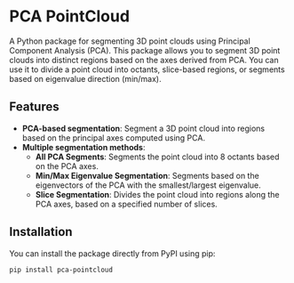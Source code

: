 # PCA PointCloud

A Python package for segmenting 3D point clouds using Principal Component Analysis (PCA). This package allows you to segment 3D point clouds into distinct regions based on the axes derived from PCA. You can use it to divide a point cloud into octants, slice-based regions, or segments based on eigenvalue direction (min/max).

## Features

- **PCA-based segmentation**: Segment a 3D point cloud into regions based on the principal axes computed using PCA.
- **Multiple segmentation methods**: 
  - **All PCA Segments**: Segments the point cloud into 8 octants based on the PCA axes.
  - **Min/Max Eigenvalue Segmentation**: Segments based on the eigenvectors of the PCA with the smallest/largest eigenvalue.
  - **Slice Segmentation**: Divides the point cloud into regions along the PCA axes, based on a specified number of slices.
  
## Installation

You can install the package directly from PyPI using pip:

```bash
pip install pca-pointcloud
